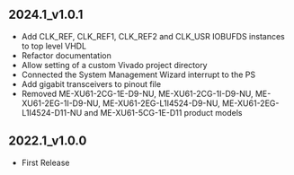 ## 2024.1_v1.0.1
* Add CLK_REF, CLK_REF1, CLK_REF2 and CLK_USR IOBUFDS instances to top level VHDL
* Refactor documentation
* Allow setting of a custom Vivado project directory
* Connected the System Management Wizard interrupt to the PS
* Add gigabit transceivers to pinout file
* Removed ME-XU61-2CG-1E-D9-NU, ME-XU61-2CG-1I-D9-NU, ME-XU61-2EG-1I-D9-NU, ME-XU61-2EG-L1I4524-D9-NU, ME-XU61-2EG-L1I4524-D11-NU and ME-XU61-5CG-1E-D11 product models

## 2022.1_v1.0.0
  * First Release
